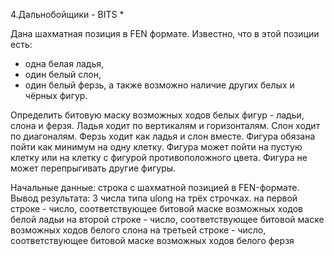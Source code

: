 4.Дальнобойщики - BITS *

Дана шахматная позиция в FEN формате.
Известно, что в этой позиции есть:
+ одна белая ладья,
+ один белый слон,
+ один белый ферзь,
а также возможно наличие других белых и чёрных фигур.

Определить битовую маску возможных ходов белых фигур - ладьи, слона и ферзя.
Ладья ходит по вертикалям и горизонталям.
Слон ходит по диагоналям.
Ферзь ходит как ладья и слон вместе.
Фигура обязана пойти как минимум на одну клетку.
Фигура может пойти на пустую клетку или 
на клетку с фигурой противоположного цвета.
Фигура не может перепрыгивать другие фигуры.

Начальные данные: строка с шахматной позицией в FEN-формате.
Вывод результата: 3 числа типа ulong на трёх строчках.
на первой строке - число, соответствующее битовой маске возможных ходов белой ладьи
на второй строке - число, соответствующее битовой маске возможных ходов белого слона
на третьей строке - число, соответствующее битовой маске возможных ходов белого ферзя